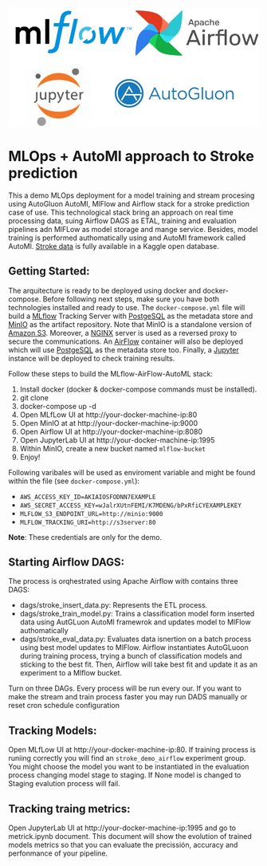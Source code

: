 ![STACK](img/header.jpg)

# MLOps + AutoMl approach to Stroke prediction

This a demo MLOps deployment for a model training and stream procesing using AutoGluon AutoMl, MlFlow and Airflow stack for a stroke prediction case of use. This technological stack bring an approach on real time processing data, suing Airflow DAGS as ETAL, training and evaluation pipelines adn MlFLow as model storage and mange service. Besides, model training is performed authomatically using and AutoMl framework called AutoMl. [Stroke data](https://www.kaggle.com/fedesoriano/stroke-prediction-dataset) is fully available in a Kaggle open database.

## Getting Started:

The arquitecture is ready to be deployed using docker and docker-compose. Before following next steps, make sure you have both technologies installed and ready to use. The ``docker-compose.yml`` file will build a [MLflow](https://mlflow.org) Tracking Server with [PostgeSQL](https://www.postgresql.org/) as the metadata store and [MinIO](https://min.io/) as the artifact repository. Note that MinIO is a standalone version of [Amazon S3](https://aws.amazon.com/s3/?nc1=h_ls). Moreover, a [NGINX](https://www.nginx.com/) server is used as a reversed proxy to secure the communications. An [AirFlow](http://airflow.apache.org) container will also be deployed which will use [PostgeSQL](https://www.postgresql.org/) as the metadata store too. Finally, a [Jupyter](https://jupyter.org/) instance will be deployed to check training results.

Follow these steps to build the MLflow-AirFlow-AutoML stack:

1. Install docker (docker & docker-compose commands must be installed).
2. git clone
3. docker-compose up -d
4. Open MLfLow UI at http://your-docker-machine-ip:80
5. Open MinIO at at http://your-docker-machine-ip:9000
6. Open Airflow UI at http://your-docker-machine-ip:8080
7. Open JupyterLab UI at http://your-docker-machine-ip:1995
8. Within MinIO, create a new bucket named ``mlflow-bucket``
9. Enjoy!

Following varibales will be used as enviroment variable and might be found within the file (see ``docker-compose.yml``):
- ``AWS_ACCESS_KEY_ID=AKIAIOSFODNN7EXAMPLE``
- ``AWS_SECRET_ACCESS_KEY=wJalrXUtnFEMI/K7MDENG/bPxRfiCYEXAMPLEKEY``
- ``MLFLOW_S3_ENDPOINT_URL=http://minio:9000``
- ``MLFLOW_TRACKING_URI=http://s3server:80``

**Note**: These credentials are only for the demo.

## Starting Airflow DAGS:

The process is orqhestrated using Apache Airflow with contains three DAGS:
- dags/stroke_insert_data.py: Represents the ETL process.
- dags/stroke_train_model.py: Trains a classification model form inserted data using AutGLuon AutoMl framewrok and updates model to MlFlow authomatically
- dags/stroke_eval_data.py: Evaluates data isnertion on a batch process using best model updates to MlFlow.
Airflow instantiates AutoGLuoon during training process, trying a bunch of classification models and sticking to the best fit. Then, Airflow will take best fit and update it as an experiment to a Mlflow bucket. 

Turn on three DAGs. Every process will be run every our. If you want to make the stream and train process faster you may run DADS manually or reset cron schedule configuration

## Tracking Models:

Open MLfLow UI at http://your-docker-machine-ip:80. If training process is runiing correctly you will find an ``stroke_demo_airflow`` experiment group. You might choose the model you want to be instantiated in the evaluation process changing model stage to staging. If None model is changed to Staging evalution process will fail.

## Tracking traing metrics:

Open JupyterLab UI at http://your-docker-machine-ip:1995 and go to metrick.ipynb document. This document will show the evolution of trained models metrics so that you can evaluate the precissión, accuracy and perfonmance of your pipeline.

